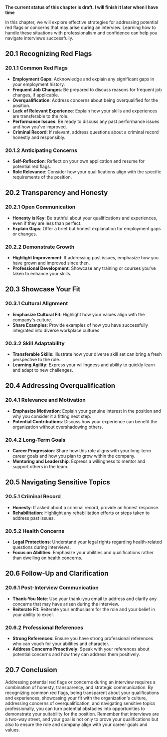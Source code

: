 **The current status of this chapter is draft. I will finish it later when I have time**

In this chapter, we will explore effective strategies for addressing potential red flags or concerns that may arise during an interview. Learning how to handle these situations with professionalism and confidence can help you navigate interviews successfully.

20.1 **Recognizing Red Flags**
------------------------------

### 20.1.1 **Common Red Flags**

* **Employment Gaps**: Acknowledge and explain any significant gaps in your employment history.
* **Frequent Job Changes**: Be prepared to discuss reasons for frequent job changes, if applicable.
* **Overqualification**: Address concerns about being overqualified for the position.
* **Lack of Relevant Experience**: Explain how your skills and experiences are transferable to the role.
* **Performance Issues**: Be ready to discuss any past performance issues and how you've improved.
* **Criminal Record**: If relevant, address questions about a criminal record honestly and responsibly.

### 20.1.2 **Anticipating Concerns**

* **Self-Reflection**: Reflect on your own application and resume for potential red flags.
* **Role Relevance**: Consider how your qualifications align with the specific requirements of the position.

20.2 **Transparency and Honesty**
---------------------------------

### 20.2.1 **Open Communication**

* **Honesty is Key**: Be truthful about your qualifications and experiences, even if they are less than perfect.
* **Explain Gaps**: Offer a brief but honest explanation for employment gaps or changes.

### 20.2.2 **Demonstrate Growth**

* **Highlight Improvement**: If addressing past issues, emphasize how you have grown and improved since then.
* **Professional Development**: Showcase any training or courses you've taken to enhance your skills.

20.3 **Showcase Your Fit**
--------------------------

### 20.3.1 **Cultural Alignment**

* **Emphasize Cultural Fit**: Highlight how your values align with the company's culture.
* **Share Examples**: Provide examples of how you have successfully integrated into diverse workplace cultures.

### 20.3.2 **Skill Adaptability**

* **Transferable Skills**: Illustrate how your diverse skill set can bring a fresh perspective to the role.
* **Learning Agility**: Express your willingness and ability to quickly learn and adapt to new challenges.

20.4 **Addressing Overqualification**
-------------------------------------

### 20.4.1 **Relevance and Motivation**

* **Emphasize Motivation**: Explain your genuine interest in the position and why you consider it a fitting next step.
* **Potential Contributions**: Discuss how your experience can benefit the organization without overshadowing others.

### 20.4.2 **Long-Term Goals**

* **Career Progression**: Share how this role aligns with your long-term career goals and how you plan to grow within the company.
* **Mentoring and Leadership**: Express a willingness to mentor and support others in the team.

20.5 **Navigating Sensitive Topics**
------------------------------------

### 20.5.1 **Criminal Record**

* **Honesty**: If asked about a criminal record, provide an honest response.
* **Rehabilitation**: Highlight any rehabilitation efforts or steps taken to address past issues.

### 20.5.2 **Health Concerns**

* **Legal Protections**: Understand your legal rights regarding health-related questions during interviews.
* **Focus on Abilities**: Emphasize your abilities and qualifications rather than dwelling on health concerns.

20.6 **Follow-Up and Clarification**
------------------------------------

### 20.6.1 **Post-Interview Communication**

* **Thank-You Note**: Use your thank-you email to address and clarify any concerns that may have arisen during the interview.
* **Reiterate Fit**: Reiterate your enthusiasm for the role and your belief in your ability to excel.

### 20.6.2 **Professional References**

* **Strong References**: Ensure you have strong professional references who can vouch for your abilities and character.
* **Address Concerns Proactively**: Speak with your references about potential concerns and how they can address them positively.

20.7 **Conclusion**
-------------------

Addressing potential red flags or concerns during an interview requires a combination of honesty, transparency, and strategic communication. By recognizing common red flags, being transparent about your qualifications and experiences, showcasing your fit with the organization's culture, addressing concerns of overqualification, and navigating sensitive topics professionally, you can turn potential obstacles into opportunities to demonstrate your suitability for the position. Remember that interviews are a two-way street, and your goal is not only to prove your qualifications but also to ensure the role and company align with your career goals and values.
